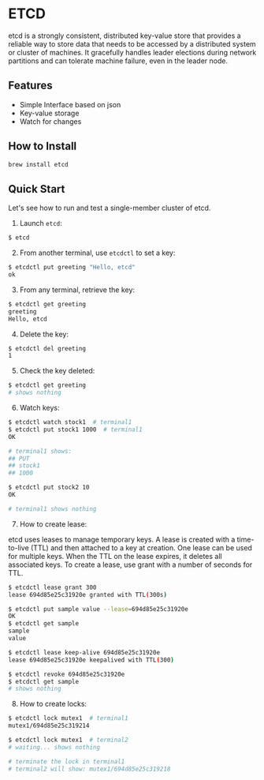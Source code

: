 # ETCD
etcd is a strongly consistent, distributed key-value store that provides a reliable way to store data that needs to be accessed by a distributed system or cluster of machines.
It gracefully handles leader elections during network partitions and can tolerate machine failure, even in the leader node.

## Features
- Simple Interface based on json
- Key-value storage
- Watch for changes

## How to Install
```bash
brew install etcd
```

## Quick Start
Let's see how to run and test a single-member cluster of etcd.

1. Launch `etcd`:
```bash
$ etcd
```

2. From another terminal, use `etcdctl` to set a key:
```bash
$ etcdctl put greeting "Hello, etcd"
ok
```

3. From any terminal, retrieve the key:
```bash
$ etcdctl get greeting
greeting
Hello, etcd
```

4. Delete the key:
```bash
$ etcdctl del greeting
1
```

5. Check the key deleted:
```bash
$ etcdctl get greeting
# shows nothing
```

6. Watch keys:
```bash
$ etcdctl watch stock1  # terminal1
$ etcdctl put stock1 1000  # terminal1
OK

# terminal1 shows:
## PUT
## stock1
## 1000

$ etcdctl put stock2 10
OK

# terminal1 shows nothing
```

7. How to create lease:

etcd uses leases to manage temporary keys.
A lease is created with a time-to-live (TTL) and then attached to a key at creation.
One lease can be used for multiple keys.
When the TTL on the lease expires, it deletes all associated keys.
To create a lease, use grant with a number of seconds for TTL.

```bash
$ etcdctl lease grant 300
lease 694d85e25c31920e granted with TTL(300s)

$ etcdctl put sample value --lease=694d85e25c31920e
OK
$ etcdctl get sample
sample
value

$ etcdctl lease keep-alive 694d85e25c31920e
lease 694d85e25c31920e keepalived with TTL(300)

$ etcdctl revoke 694d85e25c31920e
$ etcdctl get sample
# shows nothing
```

8. How to create locks:
```bash
$ etcdctl lock mutex1  # terminal1
mutex1/694d85e25c319214

$ etcdctl lock mutex1  # terminal2
# waiting... shows nothing

# terminate the lock in terminal1
# terminal2 will show: mutex1/694d85e25c319218
```

